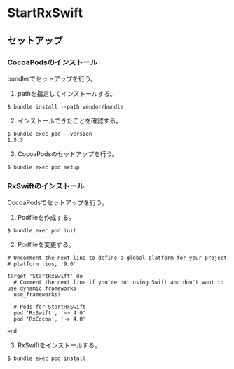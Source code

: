 # StartRxSwift

## セットアップ

### CocoaPodsのインストール

bundlerでセットアップを行う。

1. pathを指定してインストールする。

```
$ bundle install --path vendor/bundle
```

2. インストールできたことを確認する。

```
$ bundle exec pod --version
1.5.3
```
3. CocoaPodsのセットアップを行う。

```
$ bundle exec pod setup
```

### RxSwiftのインストール

CocoaPodsでセットアップを行う。

1. Podfileを作成する。

```
$ bundle exec pod init
```

2. Podfileを変更する。

```
# Uncomment the next line to define a global platform for your project
# platform :ios, '9.0'

target 'StartRxSwift' do
  # Comment the next line if you're not using Swift and don't want to use dynamic frameworks
  use_frameworks!

  # Pods for StartRxSwift
  pod 'RxSwift', '~> 4.0'
  pod 'RxCocoa', '~> 4.0'

end
```

3. RxSwiftをインストールする。

```
$ bundle exec pod install
```


